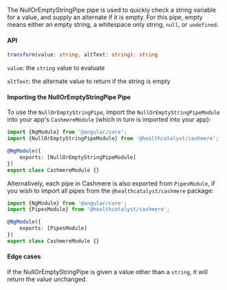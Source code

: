 The NullOrEmptyStringPipe pipe is used to quickly check a string variable for a value, and supply an alternate if it is empty. For this pipe, empty means either an empty string, a whitespace only string, `null`, or `undefined`.

#### API

```ts
transform(value: string, altText: string): string
```

`value`: the `string` value to evaluate

`altText`: the alternate value to return if the string is empty

#### Importing the NullOrEmptyStringPipe Pipe

To use the `NullOrEmptyStringPipe`, import the `NullOrEmptyStringPipeModule` into your app's `CashmereModule` (which in turn is imported into your app):

```ts
import {NgModule} from '@angular/core';
import {NullOrEmptyStringPipeModule} from '@healthcatalyst/cashmere';

@NgModule({
    exports: [NullOrEmptyStringPipeModule]
})
export class CashmereModule {}
```

Alternatively, each pipe in Cashmere is also exported from `PipesModule`, if you wish to import all pipes from the `@healthcatalyst/cashmere` package:

```ts
import {NgModule} from '@angular/core';
import {PipesModule} from '@healthcatalyst/cashmere';

@NgModule({
    exports: [PipesModule]
})
export class CashmereModule {}
```

#### Edge cases

If the NullOrEmptyStringPipe is given a value other than a `string`, it will return the value unchanged.
